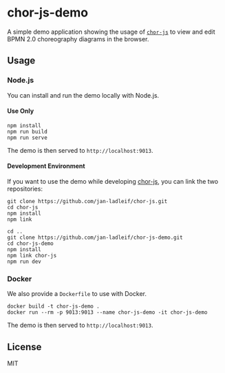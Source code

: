 # chor-js-demo

A simple demo application showing the usage of [`chor-js`](https://github.com/jan-ladleif/chor-js) to view and edit BPMN 2.0 choreography diagrams in the browser.

## Usage

### Node.js

You can install and run the demo locally with Node.js.

#### Use Only

```shell
npm install
npm run build
npm run serve
```

The demo is then served to `http://localhost:9013`.

#### Development Environment

If you want to use the demo while developing [chor-js](https://github.com/jan-ladleif/chor-js), you can link the two repositories:

```shell
git clone https://github.com/jan-ladleif/chor-js.git
cd chor-js
npm install
npm link

cd ..
git clone https://github.com/jan-ladleif/chor-js-demo.git
cd chor-js-demo
npm install
npm link chor-js
npm run dev
```

### Docker

We also provide a `Dockerfile` to use with Docker.

```shell
docker build -t chor-js-demo .
docker run --rm -p 9013:9013 --name chor-js-demo -it chor-js-demo
```

The demo is then served to `http://localhost:9013`.

## License

MIT